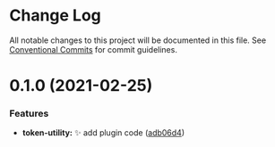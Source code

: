 # Change Log

All notable changes to this project will be documented in this file.
See [Conventional Commits](https://conventionalcommits.org) for commit guidelines.

# 0.1.0 (2021-02-25)


### Features

* **token-utility:** ✨ add plugin code ([adb06d4](https://github.com/ezavile/postcss-plugins/commit/adb06d4d8a677608754dda8a8ce7dad0ad8e8920))
